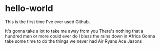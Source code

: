 # hello-world
This is the first time I've ever used Github.


It's gonna take a lot to take me away from you
There's nothing that a hundred men or more could ever do
I bless the rains down in Africa
Gonna take some time to do the things we never had
Air Ryans
Ace Jasons

